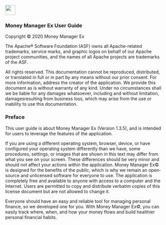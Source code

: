 [<img src="https://raw.githubusercontent.com/moneymanagerex/moneymanagerex/master/resources/mmexlogo.png" height="32"/>][website]
### Money Manager Ex User Guide

Copyright © 2020 Money Manager Ex

The Apache® Software Foundation (ASF) owns all Apache-related trademarks, service
marks, and graphic logos on behalf of our Apache project communities, and the names
of all Apache projects are trademarks of the ASF.

All rights reserved. This documentation cannot be reproduced, distributed, or translated
in full or in part by any means without our prior consent. For more information, address
the creator of the application.
We provide this document as is without warranty of any kind. Under no circumstances
shall we be liable for any damages whatsoever, including and without limitation, damagesresulting
from business loss, which may arise from the use or inability to use this
documentation.

### Preface

This user guide is about Money Manager Ex (Version 1.3.5), and is intended for users to leverage the features of the application.

If you are using a different operating system, browser, device, or have configured your operating system differently than we have, some procedures, settings, or images that are shown in this text may differ from what you see on your screen.
These differences should be very minor and should not affect your actions within the application.
Money Manager Ex© is designed for the benefits of the public, which is why we remain an open-source and unlicensed software for everyone to use. 
The application is completely free and available to anyone with access to a computer and the Internet. 
Users are permitted to copy and distribute verbatim copies of this license document but are not allowed to change it.

Everyone should have an easy and reliable tool for managing personal finance, so we developed one for you. With Money Manager Ex©, you can easily track where, when, and how your money flows and build healthier personal financial habits.

[website]: http://moneymanagerex.org "MMEX website"
